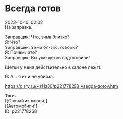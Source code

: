 Всегда готов
=============

   
 2023-10-10, 02:02   
  На заправке.   
   
 Заправщик: Что, зима близко?   
 Я: Что?   
 Заправщик: Зима близко, говорю?   
 Я: Почему это?   
 Заправщик: Вы уже щётки подготовили!   
   
 Щётки у меня действительно в салоне лежат.   
   
 Я: А... я их и не убирал.   
    
 <https://diary.ru/~zHz00/p221778268_vsegda-gotov.htm>   
   
 Теги:   
 [[Случай из жизни]]   
 [[Автомобили]]   
 ID: p221778268
